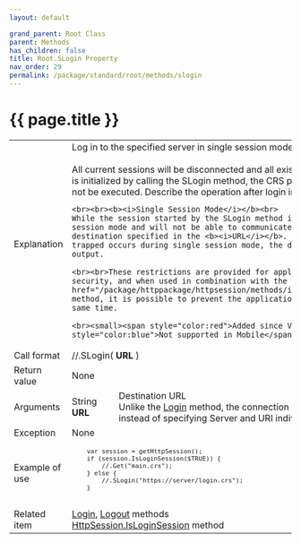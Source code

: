 ```yaml
---
layout: default

grand_parent: Root Class
parent: Methods
has_children: false
title: Root.SLogin Property
nav_order: 29
permalink: /package/standard/root/methods/slogin
---
```

# {{ page.title }}

<table>
  <tr>
    <td>Explanation</td>
    <td colspan="2">Log in to the specified server in single session mode.<br><br>All current sessions will be disconnected and all existing objects will be deleted. Since Biz / Browser is initialized by calling the SLogin method, the CRS program described after the SLogin method will not be executed. Describe the operation after login in the CRS program specified in the <b><i>URL</i></b>. 
    
    <br><br><b><i>Single Session Mode</i></b><br>
    While the session started by the SLogin method is valid, Biz / Browser will be in single session mode and will not be able to communicate with servers other than the connection destination specified in the <b><i>URL</i></b>. <br>Also, even if an exception that is not trapped occurs during single session mode, the debug information (core dump) will not be output.
    
    <br><br>These restrictions are provided for applications that require a high degree of security, and when used in combination with the <a href="/package/httppackage/httpsession/methods/isloginsession">HttpSession.IsLoginSession</a> method, it is possible to prevent the application from loading unintended CRS programs at the same time.

    <br><small><span style="color:red">Added since Ver.4.1.0</span></small><br><small><span style="color:blue">Not supported in Mobile</span></small></td>
  </tr>
  <tr>
    <td>Call format</td>
    <td colspan="2">//.SLogin( <b>URL</b> )</td>
  </tr>
  <tr>
    <td>Return value</td>
    <td colspan="2">None</td>
  </tr>  
  <tr>
    <td>Arguments</td>
    <td>String <b>URL</b></td>
    <td>Destination URL<br> Unlike the <a href="/package/standard/root/methods/login">Login</a> method, the connection destination is specified collectively by URL instead of specifying Server and URI individually.</td>
  </tr>
  <tr>
    <td>Exception</td>
    <td colspan="2">None</td>
  </tr>
  <tr>
    <td>Example of use</td>
    <td colspan="2">
    <code><pre>
    var session = getHttpSession();
    if (session.IsLoginSession($TRUE)) {
        //.Get("main.crs");
    } else {
        //.SLogin("https://server/login.crs");
    }
    </pre></code></td>
  </tr>
  <tr>
    <td>Related item</td>
    <td colspan="2"><a href="/package/standard/root/methods/login">Login</a>, <a href="/package/standard/root/methods/logout">Logout</a> methods<br><a href="/package/httppackage/httpsession/methods/isloginsession">HttpSession.IsLoginSession</a> method</td>
  </tr>
</table>



